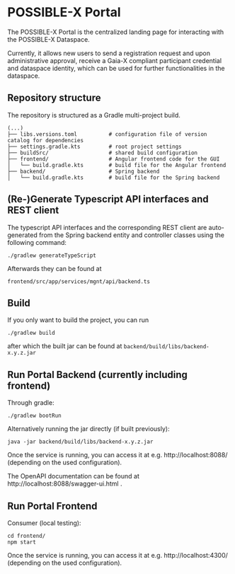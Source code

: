 # POSSIBLE-X Portal

The POSSIBLE-X Portal is the centralized landing page for interacting with the POSSIBLE-X Dataspace.

Currently, it allows new users to send a registration request and upon administrative approval, receive a Gaia-X
compliant participant credential and dataspace identity, which can be used for further functionalities in the dataspace.

## Repository structure

The repository is structured as a Gradle multi-project build.

```
(...)
├── libs.versions.toml          # configuration file of version catalog for dependencies
├── settings.gradle.kts         # root project settings
├── buildSrc/                   # shared build configuration
├── frontend/                   # Angular frontend code for the GUI
│   └── build.gradle.kts        # build file for the Angular frontend
├── backend/                    # Spring backend
│   └── build.gradle.kts        # build file for the Spring backend
```

## (Re-)Generate Typescript API interfaces and REST client

The typescript API interfaces and the corresponding REST client are auto-generated from the Spring backend entity and
controller classes using the following command:

```
./gradlew generateTypeScript
```

Afterwards they can be found at

```
frontend/src/app/services/mgnt/api/backend.ts
```

## Build

If you only want to build the project, you can run

```
./gradlew build
```

after which the built jar can be found at `backend/build/libs/backend-x.y.z.jar`

## Run Portal Backend (currently including frontend)

Through gradle:

```
./gradlew bootRun
```

Alternatively running the jar directly (if built previously):

```
java -jar backend/build/libs/backend-x.y.z.jar
```

Once the service is running, you can access it at e.g. http://localhost:8088/ (depending on the used configuration).

The OpenAPI documentation can be found at http://localhost:8088/swagger-ui.html .

## Run Portal Frontend

Consumer (local testing):

```
cd frontend/
npm start
```

Once the service is running, you can access it at e.g. http://localhost:4300/  (depending on the used configuration).

